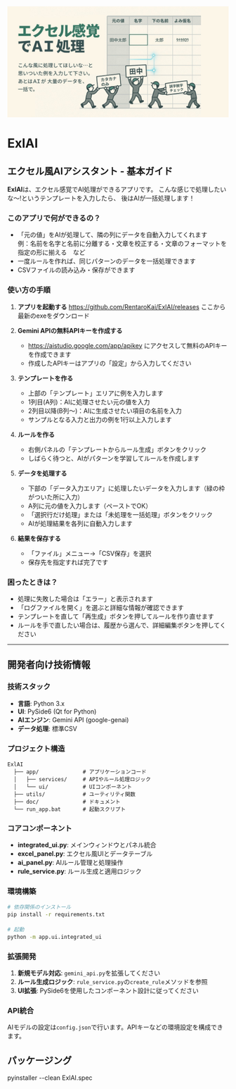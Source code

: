 ![img](ExlAI.jpg)

# ExlAI

## エクセル風AIアシスタント - 基本ガイド

**ExlAI**は、エクセル感覚でAI処理ができるアプリです。
こんな感じで処理したいな～!というテンプレートを入力したら、
後はAIが一括処理します！

### このアプリで何ができるの？

- 「元の値」をAIが処理して、隣の列にデータを自動入力してくれます　　
　例：名前を名字と名前に分離する・文章を校正する・文章のフォーマットを指定の形に揃える　など
- 一度ルールを作れば、同じパターンのデータを一括処理できます
- CSVファイルの読み込み・保存ができます

### 使い方の手順

1. **アプリを起動する**
    https://github.com/RentaroKai/ExlAI/releases
    ここから最新のexeをダウンロード


2. **Gemini APIの無料APIキーを作成する**
   - https://aistudio.google.com/app/apikey にアクセスして無料のAPIキーを作成できます
   - 作成したAPIキーはアプリの「設定」から入力してください

3. **テンプレートを作る**
   - 上部の「テンプレート」エリアに例を入力します
   - 1列目(A列)：AIに処理させたい元の値を入力
   - 2列目以降(B列～)：AIに生成させたい項目の名前を入力
   - サンプルとなる入力と出力の例を1行以上入力します

4. **ルールを作る**
   - 右側パネルの「テンプレートからルール生成」ボタンをクリック
   - しばらく待つと、AIがパターンを学習してルールを作成します

5. **データを処理する**
   - 下部の「データ入力エリア」に処理したいデータを入力します（緑の枠がついた所に入力）
   - A列に元の値を入力します（ペーストでOK）
   - 「選択行だけ処理」または「未処理を一括処理」ボタンをクリック
   - AIが処理結果を各列に自動入力します

6. **結果を保存する**
   - 「ファイル」メニュー→「CSV保存」を選択
   - 保存先を指定すれば完了です

### 困ったときは？

- 処理に失敗した場合は「エラー」と表示されます
- 「ログファイルを開く」を選ぶと詳細な情報が確認できます
- テンプレートを直して「再生成」ボタンを押してルールを作り直せます
- ルールを手で直したい場合は、履歴から選んで、詳細編集ボタンを押してください

---

## 開発者向け技術情報

### 技術スタック

- **言語**: Python 3.x
- **UI**: PySide6 (Qt for Python)
- **AIエンジン**: Gemini API (google-genai)
- **データ処理**: 標準CSV

### プロジェクト構造

```
ExlAI
  ├── app/              # アプリケーションコード
  │   ├── services/     # APIやルール処理ロジック
  │   └── ui/           # UIコンポーネント
  ├── utils/            # ユーティリティ関数
  ├── doc/              # ドキュメント
  └── run_app.bat       # 起動スクリプト
```

### コアコンポーネント

- **integrated_ui.py**: メインウィンドウとパネル統合
- **excel_panel.py**: エクセル風UIとデータテーブル
- **ai_panel.py**: AIルール管理と処理操作
- **rule_service.py**: ルール生成と適用ロジック

### 環境構築

```bash
# 依存関係のインストール
pip install -r requirements.txt

# 起動
python -m app.ui.integrated_ui
```

### 拡張開発

1. **新規モデル対応**: `gemini_api.py`を拡張してください
2. **ルール生成ロジック**: `rule_service.py`の`create_rule`メソッドを参照
3. **UI拡張**: PySide6を使用したコンポーネント設計に従ってください

### API統合

AIモデルの設定は`config.json`で行います。APIキーなどの環境設定を構成できます。


## パッケージング
pyinstaller --clean ExlAI.spec